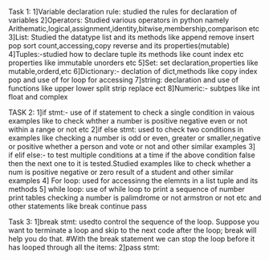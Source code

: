 Task 1:
1]Variable declaration rule: studied the rules for declaration of variables
2]Operators: Studied various operators in python namely Arithematic,logical,assignment,identity,bitwise,membership,comparison etc
3]List: Studied the datatype list and its methods like append remove insert pop  sort count,accessing,copy reverse and its properties(mutable)
4]Tuples:-studied how to declare tuple its methods like count index etc  properties like immutable unorders etc
5]Set: set declaration,properties like mutable,orderd,etc
6]Dictionary:- declation of dict,methods like copy index pop and use of for loop for accessing
7]string: declaration and use of functions like upper lower split strip replace ect
8]Numeric:- subtpes like int float and complex

TASK 2:
1]if stmt:- use of if statement to check a single condition in vaious examples like to check whther a number is positive negative even or not within a range or not etc
2]if else stmt: used to check two conditions in examples like checking a number is odd or even, greater or smaller,negative or positive whether a person and vote or not and other similar examples
3] if elif else:- to test multiple conditions at a time if the above condition  false then the next one to it is tested.Studied examples like to check whether a num is positive negative or zero result of a student and other similar examples
4] For loop: used for accessinng the elemnts in a list tuple and its methods 
5] while loop: use of while loop to print a sequence of number print tables checking a number is palimdrome or not armstron or not etc and other statements like break continue pass

Task 3:
1]break stmt: usedto control the sequence of the loop. Suppose you want to terminate a loop and skip to the next code after the loop; break will help you do that.
#With the break statement we can stop the loop before it has looped through all the items:
2]pass stmt:

